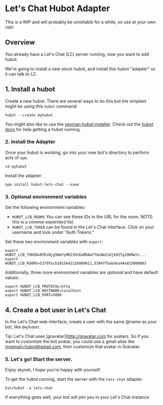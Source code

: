 # Let's Chat Hubot Adapter

This is a WIP and will probably be unreliable for a while, so use at your own risk!

## Overview

You already have a Let's Chat (LC) server running, now you want to add hubot.

We're going to install a new stock hubot, and install this hubot "adapter" so it can talk to LC.

## 1. Install a hubot

Create a new hubot. There are several ways to do this but the simplest might be using this `hubot` command:

```
hubot --create myhubot
```

You might also like to use the [yeoman hubot installer](https://github.com/github/generator-hubot). Check out the [hubot docs](https://hubot.github.com/docs/) for help getting a hubot running.

 ### 2. Install the Adapter

Once your hubot is working, go into your new bot's directory to perform acts of `npm`. 

`cd myhubot`

Install the adapter:

`npm install hubot-lets-chat --save`

### 3. Optional environment variables

Set the following environment variables:


- `HUBOT_LCB_ROOMS` You can see these IDs in the URL for the room. NOTE: this is a _comma-separated list_. 
- `HUBOT_LCB_TOKEN` can be found in the Let's Chat interface. Click on your username and look under "Auth Tokens."

Set these two environment variables with `export`:

```
export HUBOT_LCB_TOKEN=NTRiNjg5NmYyMDZiMzEwMDAwYTAxNmZiOjE0ZTg2ODMwYz...
export HUBOT_LCB_ROOMS=5279facb1015642226000011,5394ffbabdea44e815000003
```

Additionally, three more environment variables are *optional* and have default values:

```
export HUBOT_LCB_PROTOCOL=http
export HUBOT_LCB_HOSTNAME=localhost
export HUBOT_LCB_PORT=5000
```

## 4. Create a bot user in Let's Chat

In the Let's Chat web interface, create a user with the same @name as your bot, like `@myhubot`.

Tip: Let's Chat uses [gravatar](http://gravatar.com for avatars. So if you want to customize the bot avatar, you could use a gmail alias like myemail+hubot@gmail.com, then customize that avatar in Gravatar.

### 5. Let's go! Start the server.

Enjoy skynet, I hope you're happy with yourself.

To get the hubot running, start the server with the `lets-chat` adapter. 

```
bin/hubot -a lets-chat
```

If everything goes well, your bot will join you in your Let's Chat instance.
